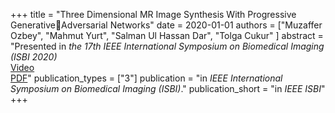 +++
title = "Three Dimensional MR Image Synthesis With Progressive GenerativeAdversarial Networks"
date = 2020-01-01
authors = ["Muzaffer Ozbey", "Mahmut Yurt", "Salman Ul Hassan Dar", "Tolga Cukur" ]
abstract = "Presented in *the 17th IEEE International Symposium on Biomedical Imaging (ISBI 2020)* <br/>[Video](hybrid_dnn_abstract.pdf) <br/>[PDF](files/hybrid_dnn_abstract.pdf)"
publication_types = ["3"]
publication = "in *IEEE International Symposium on Biomedical Imaging (ISBI)*."
publication_short = "in *IEEE ISBI*"
+++

